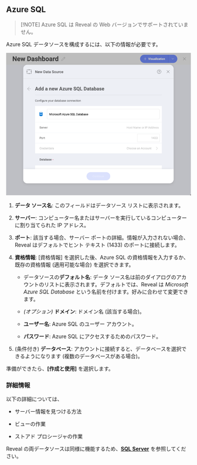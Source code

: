 ## Azure SQL

>[!NOTE] Azure SQL は Reveal の Web バージョンでサポートされていません。

Azure SQL データソースを構成するには、以下の情報が必要です。

![Opening Reveal's AzureSQL data source configuration screen](images/enter-Azure-SQL-details.png)

1.  **データ ソース名**: このフィールドはデータソース リストに表示されます。

2.  **サーバー**: コンピューター名またはサーバーを実行しているコンピューターに割り当てられた IP アドレス。

3.  **ポート**: 該当する場合、サーバー ポートの詳細。情報が入力されない場合、Reveal はデフォルトでヒント テキスト (1433) のポートに接続します。

4.  **資格情報**: [資格情報] を選択した後、Azure SQL の資格情報を入力するか、既存の資格情報 (適用可能な場合) を選択できます。

      - データソースの**デフォルト名**: データ ソース名は前のダイアログのアカウントのリストに表示されます。デフォルトでは、Reveal は *Microsoft Azure SQL Database* という名前を付けます。好みに合わせて変更できます。


      - *(オプション)* **ドメイン**:  ドメイン名 (該当する場合)。

      - **ユーザー名**: Azure SQL のユーザー アカウント。

      - **パスワード**: Azure SQL にアクセスするためのパスワード。

5.  (条件付き) **データベース**: アカウントに接続すると、データベースを選択できるようになります (複数のデータベースがある場合)。

準備ができたら、**[作成と使用]** を選択します。

### 詳細情報

以下の詳細については、

  - サーバー情報を見つける方法

  - ビューの作業

  - ストアド プロシージャの作業

Reveal の両データソースは同様に機能するため、[**SQL Server**](microsoft-sql-server.md#how-to-find-server) を参照してください。